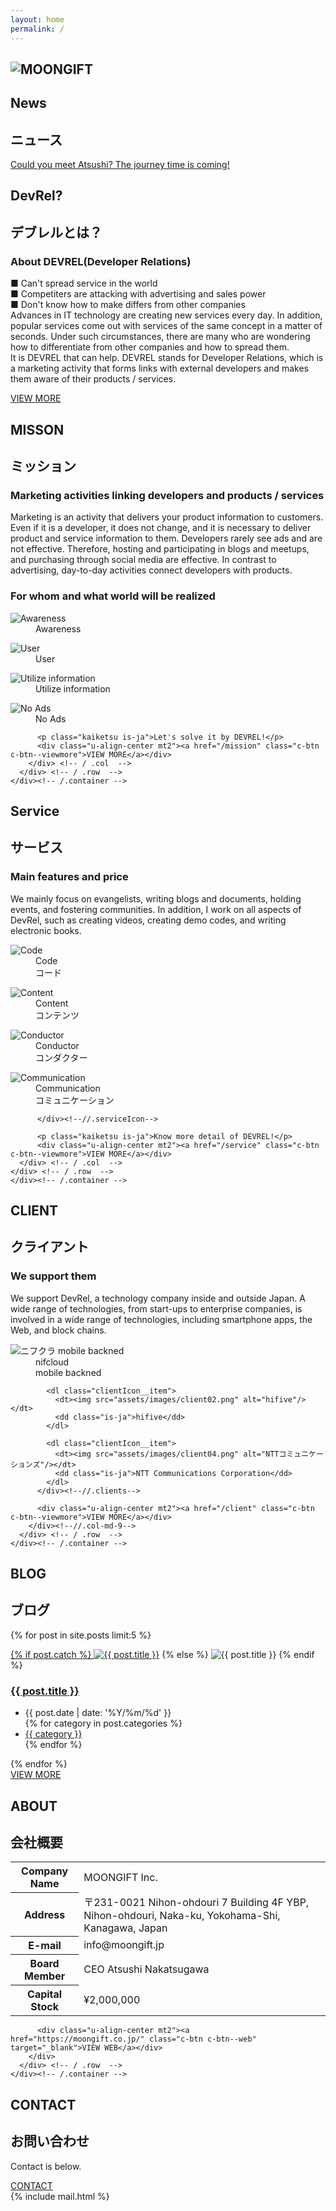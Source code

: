 ```yaml
---
layout: home
permalink: /
---
```


<main class="l-main" role="main">
  <section class="tp-hero">
    <h1 class="tp-hero__img-wrapper"><img src="assets/images/logo_topmain.png" alt="MOONGIFT" class="tp-hero__logo" /></h1>
  </section>
  <section class="tp-section tp-section--gray">
    <div class="container">
      <div class="row">
        <div class="col-md-3">
          <div class="tp-section-header">
          <h2 class="tp-section-header__title">News</h2>
            <h2 class="tp-section-header__title-ja is-ja">ニュース</h2>
          </div>
        </div>
        <div class="col-md-9">
          <p class="tp-section__text is-ja">
            <a href="/journey-22/">Could you meet Atsushi? The journey time is coming!</a>
          </p>
        </div>
      </div>
    </div>
  </section>
  <section class="tp-section tp-section--gray">
    <div class="container">
      <div class="row">
        <div class="col-md-3">
          <div class="tp-section-header">
          <h2 class="tp-section-header__title">DevRel?</h2>
            <h2 class="tp-section-header__title-ja is-ja">デブレルとは？</h2>
          </div>
        </div>
        <div class="col-md-9">
          <h3 class="tp-header is-ja">About DEVREL(Developer Relations)</h3>
          <p class="tp-section__text is-ja">
            <span class="tp-section__text-dot">■</span> Can't spread service in the world<br>
            <span class="tp-section__text-dot">■</span> Competiters are attacking with advertising and sales power<br>
            <span class="tp-section__text-dot">■</span> Don't know how to make differs from other companies<br>
            Advances in IT technology are creating new services every day. In addition, popular services come out with services of the same concept in a matter of seconds. Under such circumstances, there are many who are wondering how to differentiate from other companies and how to spread them. <br />
            It is DEVREL that can help. DEVREL stands for Developer Relations, which is a marketing activity that forms links with external developers and makes them aware of their products / services.
          </p>
          <p>
            <div class="u-align-center mt2"><a href="/about" class="c-btn c-btn--viewmore">VIEW MORE</a></div>
          </p>
        </div> <!-- / .col  -->
      </div> <!-- / .row  -->
    </div><!-- /.container -->
  </section>

  <a name="mission"></a>
  <section class="tp-section tp-section">
    <div class="container">
      <div class="row">
        <div class="col-md-3">
          <div class="tp-section-header">
            <h2 class="tp-section-header__title">MISSON</h2>
            <h2 class="tp-section-header__title-ja is-ja">ミッション</h2>
          </div>
        </div>
        <div class="col-md-9">
            <h3 class="tp-header is-ja">Marketing activities linking developers and products / services</h3>
            <p class="tp-section__text is-ja tp-section__text--pc">
            Marketing is an activity that delivers your product information to customers. Even if it is a developer, it does not change, and it is necessary to deliver product and service information to them. Developers rarely see ads and are not effective. Therefore, hosting and participating in blogs and meetups, and purchasing through social media are effective. In contrast to advertising, day-to-day activities connect developers with products.
            </p>
            <h3 class="tp-header is-en">For whom and what world will be realized</h3>
            <div class="missionIcons clearfix">
              <dl class="missionIcons__item">
                <dt><img src="assets/images/mission_mark01.png" alt="Awareness"/></dt>
                <dd class="is-ja">Awareness</dd>
              </dl>
              <dl class="missionIcons__item">
                <dt><img src="assets/images/mission_mark02.png" alt="User"/></dt>
                <dd class="is-ja">User</dd>
              </dl>
              <dl class="missionIcons__item">
                <dt><img src="assets/images/mission_mark03.png" alt="Utilize information"/></dt>
                <dd class="is-ja">Utilize information</dd>
              </dl>
              <dl class="missionIcons__item">
                <dt><img src="assets/images/mission_mark04.png" alt="No Ads"/></dt>
                <dd class="is-ja">No Ads</dd>
              </dl>
            </div><!--//.missionIcons-->

          <p class="kaiketsu is-ja">Let's solve it by DEVREL!</p>
          <div class="u-align-center mt2"><a href="/mission" class="c-btn c-btn--viewmore">VIEW MORE</a></div>
        </div> <!-- / .col  -->
      </div> <!-- / .row  -->
    </div><!-- /.container -->
  </section>

  <a name="service"></a>
  <section class="tp-section tp-section--gray">
    <div class="container">
      <div class="row">
        <div class="col-md-3">
          <div class="tp-section-header"> 
            <h2 class="tp-section-header__title">Service</h2>
            <h2 class="tp-section-header__title-ja is-ja">サービス</h2>
          </div>
        </div>
        <div class="col-md-9">
          <h3 class="tp-header is-ja">Main features and price</h3>
          <p class="tp-section__text is-ja tp-section__text--pc">
          We mainly focus on evangelists, writing blogs and documents, holding events, and fostering communities. In addition, I work on all aspects of DevRel, such as creating videos, creating demo codes, and writing electronic books.
          </p>
          <div class="serviceIcon clearfix">
            <dl class="serviceIcon__item">
              <dt><img src="assets/images/service_icon06.png" alt="Code"/></dt>
              <dd class="serviceIcon__en"><span>C</span>ode</dd>
              <dd class="serviceIcon__ja">コード</dd>
            </dl>
            <dl class="serviceIcon__item">
              <dt><img src="assets/images/service_icon02.png" alt="Content"/></dt>
              <dd class="serviceIcon__en"><span>C</span>ontent</dd>
              <dd class="serviceIcon__ja">コンテンツ</dd>
            </dl>
            <dl class="serviceIcon__item">
              <dt><img src="assets/images/service_icon01.png" alt="Conductor"/></dt>
              <dd class="serviceIcon__en"><span>C</span>onductor</dd>
              <dd class="serviceIcon__ja">コンダクター</dd>
            </dl>
            <dl class="serviceIcon__item">
              <dt><img src="assets/images/service_icon03.png" alt="Communication"/></dt>
              <dd class="serviceIcon__en"><span>C</span>ommunication</dd>
              <dd class="serviceIcon__ja">コミュニケーション</dd>
            </dl>

          </div><!--//.serviceIcon-->

          <p class="kaiketsu is-ja">Know more detail of DEVREL!</p>
          <div class="u-align-center mt2"><a href="/service" class="c-btn c-btn--viewmore">VIEW MORE</a></div>
      </div> <!-- / .col  -->
    </div> <!-- / .row  -->
    </div><!-- /.container -->
  </section>

  <a name="client"></a>
  <section class="tp-section">
    <div class="container">
      <div class="row">
        <div class="col-md-3">
          <div class="tp-section-header">
            <h2 class="tp-section-header__title">CLIENT</h2>
            <h2 class="tp-section-header__title-ja is-ja">クライアント</h2>
          </div>
        </div>
        <div class="col-md-9">
          <h3 class="tp-header is-ja">We support them</h3>
          <p class="tp-section__text is-ja tp-section__text-pc mb4">
          We support DevRel, a technology company inside and outside Japan. A wide range of technologies, from start-ups to enterprise companies, is involved in a wide range of technologies, including smartphone apps, the Web, and block chains.
          </p>
          <div class="clientIcon clearfix">
            <dl class="clientIcon__item">
              <dt><img src="assets/images/client01.png" alt="ニフクラ mobile backned"/></dt>
              <dd class="is-ja">nifcloud<br>mobile backned</dd>
            </dl>

            <dl class="clientIcon__item">
              <dt><img src="assets/images/client02.png" alt="hifive"/></dt>
              <dd class="is-ja">hifive</dd>
            </dl>

            <dl class="clientIcon__item">
              <dt><img src="assets/images/client04.png" alt="NTTコミュニケーションズ"/></dt>
              <dd class="is-ja">NTT Communications Corporation</dd>
            </dl>
          </div><!--//.clients-->

          <div class="u-align-center mt2"><a href="/client" class="c-btn c-btn--viewmore">VIEW MORE</a></div>
        </div><!--//.col-md-9-->
      </div> <!-- / .row  -->
    </div><!-- /.container -->
  </section>



  <a name="blog"></a>
  <section class="tp-section tp-section--gray">
    <div class="container">
      <div class="row">
        <div class="col-md-3">
          <div class="tp-section-header">
            <h2 class="tp-section-header__title">BLOG</h2>
            <h2 class="tp-section-header__title-ja is-ja">ブログ</h2>
          </div>
        </div>
        <div class="col-md-9">
          {% for post in site.posts limit:5 %}
            <div class="blogHead clearfix">
              <p class="blogHead__ph"><a href="{{ post.url }}">
                {% if post.catch %}
                  <img src="/images/articles/{{ post.catch }}" alt="{{ post.title }}" /></a>
                {% else %}
                  <img src="/assets/images/noimage.png" alt="{{ post.title }}" /></a>
                {% endif %}
              </p>
              <div class="blogHead__detail clearfix">
                <h3 class="blogHead__detail__title">
                  <a href="{{ post.url }}">{{ post.title }}</a>
                </h3>
                <ul class="blogHead__detail__meta">
                  <li class="blogHead__detail__date">{{ post.date | date: '%Y/%m/%d' }}</li>
                  {% for category in post.categories %}
                    <li class="blogHead__detail__cat"><a href="/category/{{ category | cgi_escape}}.html">{{ category }}</a></li>
                  {% endfor %}
                </ul>
              </div>
            </div><!--//.blogHead-->
          {% endfor %}
          <div class="u-align-center mt4"><a href="/blog" class="c-btn c-btn--viewmore">VIEW MORE</a></div>
        </div> <!-- / .col  -->
      </div> <!-- / .row  -->
    </div><!-- /.container -->
  </section>

  <a name="about"></a>
  <section class="tp-section">
    <div class="container">
      <div class="row">
        <div class="col-md-3">
          <div class="tp-section-header">
            <h2 class="tp-section-header__title">ABOUT</h2>
            <h2 class="tp-section-header__title-ja is-ja">会社概要</h2>
          </div>
        </div>
        <div class="col-md-9">
          <table>
            <tbody class="c-table__body">
              <tr class="c-table__row">
                <th class="c-table__th is-ja">Company Name</th>
                <td class="c-table__td is-ja">MOONGIFT Inc.</td>
              </tr>
              <tr class="c-table__row">
                <th class="c-table__th is-ja">Address</th>
                <td class="c-table__td is-ja">〒231-0021 Nihon-ohdouri 7 Building 4F YBP, Nihon-ohdouri, Naka-ku, Yokohama-Shi, Kanagawa, Japan</td>
              </tr>
              <tr class="c-table__row">
                <th class="c-table__th is-ja">E-mail</th>
                <td class="c-table__td is-ja">info@moongift.jp</td>
              </tr>
              <tr class="c-table__row">
                <th class="c-table__th is-ja">Board Member</th>
                <td class="c-table__td is-ja">CEO Atsushi Nakatsugawa</td>
              </tr>
              <tr class="c-table__row">
                <th class="c-table__th is-ja">Capital Stock</th>
                <td class="c-table__td is-ja">¥2,000,000</td>
              </tr>
            </tbody>
          </table>

          <div class="u-align-center mt2"><a href="https://moongift.co.jp/" class="c-btn c-btn--web" target="_blank">VIEW WEB</a></div>
        </div>
      </div> <!-- / .row  -->
    </div><!-- /.container -->
  </section>




  <a name="contact"></a>
  <section class="tp-section tp-section--gray">
  <div class="container">
    <div class="row">
      <div class="col-md-3">
        <div class="tp-section-header">
          <h2 class="tp-section-header__title">CONTACT</h2>
          <h2 class="tp-section-header__title-ja is-ja">お問い合わせ</h2>
        </div>
      </div>
      <div class="col-md-9">
          <p class="is-ja">Contact is below.</p>
        <div class="u-align-center mt8"><a href="/contact" class="c-btn c-btn--contact">CONTACT</a></div>
      </div>
    </div> <!-- / .row  -->
  </div><!-- /.container -->
  </section>
  {% include mail.html %}
</main>
